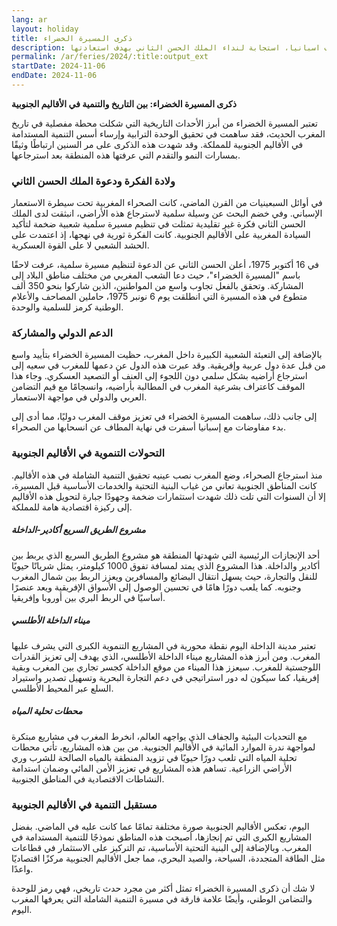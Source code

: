 ```yaml
---
lang: ar
layout: holiday
title: ذكرى المسيرة الخضراء
description: المسيرة الخضراء هي مسيرة سلمية كبيرة انطلقت يوم 6 نونبر 1975 باتجاه الأقاليم الجنوبية المستعمرة آنذاك من طرف اسبانيا، استجابة لنداء الملك الحسن الثاني بهدف استعادتها.
permalink: /ar/feries/2024/:title:output_ext
startDate: 2024-11-06
endDate: 2024-11-06
---
```


**ذكرى المسيرة الخضراء: بين التاريخ والتنمية في الأقاليم الجنوبية**

تعتبر المسيرة الخضراء من أبرز الأحداث التاريخية التي شكلت محطة مفصلية في تاريخ المغرب الحديث، فقد ساهمت في تحقيق الوحدة الترابية وإرساء أسس التنمية المستدامة في الأقاليم الجنوبية للمملكة. وقد شهدت هذه الذكرى على مر السنين ارتباطًا وثيقًا بمسارات النمو والتقدم التي عرفتها هذه المنطقة بعد استرجاعها.

### ولادة الفكرة ودعوة الملك الحسن الثاني

في أوائل السبعينيات من القرن الماضي، كانت الصحراء المغربية تحت سيطرة الاستعمار الإسباني. وفي خضم البحث عن وسيلة سلمية لاسترجاع هذه الأراضي، انبثقت لدى الملك الحسن الثاني فكرة غير تقليدية تمثلت في تنظيم مسيرة سلمية شعبية ضخمة لتأكيد السيادة المغربية على الأقاليم الجنوبية. كانت الفكرة ثورية في نهجها، إذ اعتمدت على الحشد الشعبي لا على القوة العسكرية.

في 16 أكتوبر 1975، أعلن الحسن الثاني عن الدعوة لتنظيم مسيرة سلمية، عرفت لاحقًا باسم "المسيرة الخضراء"، حيث دعا الشعب المغربي من مختلف مناطق البلاد إلى المشاركة. وتحقق بالفعل تجاوب واسع من المواطنين، الذين شاركوا بنحو 350 ألف متطوع في هذه المسيرة التي انطلقت يوم 6 نونبر 1975، حاملين المصاحف والأعلام الوطنية كرمز للسلمية والوحدة.

### الدعم الدولي والمشاركة

بالإضافة إلى التعبئة الشعبية الكبيرة داخل المغرب، حظيت المسيرة الخضراء بتأييد واسع من قبل عدة دول عربية وإفريقية. وقد عبرت هذه الدول عن دعمها للمغرب في سعيه إلى استرجاع أراضيه بشكل سلمي دون اللجوء إلى العنف أو التصعيد العسكري. وجاء هذا الموقف كاعتراف بشرعية المغرب في المطالبة بأراضيه، وانسجامًا مع قيم التضامن العربي والدولي في مواجهة الاستعمار.

إلى جانب ذلك، ساهمت المسيرة الخضراء في تعزيز موقف المغرب دوليًا، مما أدى إلى بدء مفاوضات مع إسبانيا أسفرت في نهاية المطاف عن انسحابها من الصحراء.

### التحولات التنموية في الأقاليم الجنوبية

منذ استرجاع الصحراء، وضع المغرب نصب عينيه تحقيق التنمية الشاملة في هذه الأقاليم. كانت المناطق الجنوبية تعاني من غياب البنية التحتية والخدمات الأساسية قبل المسيرة، إلا أن السنوات التي تلت ذلك شهدت استثمارات ضخمة وجهودًا جبارة لتحويل هذه الأقاليم إلى ركيزة اقتصادية هامة للمملكة.

##### مشروع الطريق السريع أكادير-الداخلة

أحد الإنجازات الرئيسية التي شهدتها المنطقة هو مشروع الطريق السريع الذي يربط بين أكادير والداخلة. هذا المشروع الذي يمتد لمسافة تفوق 1000 كيلومتر، يمثل شريانًا حيويًا للنقل والتجارة، حيث يسهل انتقال البضائع والمسافرين ويعزز الربط بين شمال المغرب وجنوبه. كما يلعب دورًا هامًا في تحسين الوصول إلى الأسواق الإفريقية ويعد عنصرًا أساسيًا في الربط البري بين أوروبا وإفريقيا.

##### ميناء الداخلة الأطلسي

تعتبر مدينة الداخلة اليوم نقطة محورية في المشاريع التنموية الكبرى التي يشرف عليها المغرب. ومن أبرز هذه المشاريع ميناء الداخلة الأطلسي، الذي يهدف إلى تعزيز القدرات اللوجستية للمغرب. سيعزز هذا الميناء من موقع الداخلة كجسر تجاري بين المغرب وبقية إفريقيا، كما سيكون له دور استراتيجي في دعم التجارة البحرية وتسهيل تصدير واستيراد السلع عبر المحيط الأطلسي.

##### محطات تحلية المياه

مع التحديات البيئية والجفاف الذي يواجهه العالم، انخرط المغرب في مشاريع مبتكرة لمواجهة ندرة الموارد المائية في الأقاليم الجنوبية. من بين هذه المشاريع، تأتي محطات تحلية المياه التي تلعب دورًا حيويًا في تزويد المنطقة بالمياه الصالحة للشرب وري الأراضي الزراعية. تساهم هذه المشاريع في تعزيز الأمن المائي وضمان استدامة النشاطات الاقتصادية في المناطق الجنوبية.

### مستقبل التنمية في الأقاليم الجنوبية

اليوم، تعكس الأقاليم الجنوبية صورة مختلفة تمامًا عما كانت عليه في الماضي. بفضل المشاريع الكبرى التي تم إنجازها، أصبحت هذه المناطق نموذجًا للتنمية المستدامة في المغرب. وبالإضافة إلى البنية التحتية الأساسية، تم التركيز على الاستثمار في قطاعات مثل الطاقة المتجددة، السياحة، والصيد البحري، مما جعل الأقاليم الجنوبية مركزًا اقتصاديًا واعدًا.

لا شك أن ذكرى المسيرة الخضراء تمثل أكثر من مجرد حدث تاريخي، فهي رمز للوحدة والتضامن الوطني، وأيضًا علامة فارقة في مسيرة التنمية الشاملة التي يعرفها المغرب اليوم.